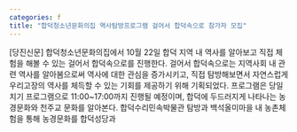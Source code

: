 ```yaml
---
categories: f
title: "합덕청소년문화의집 역사탐방프로그램 걸어서 합덕속으로 참가자 모집"
---
```

[당진신문] 합덕청소년문화의집에서 10월 22일 합덕 지역 내 역사를 알아보고 직접 체험을 해볼 수 있는 걸어서 합덕속으로를 진행한다. 걸어서 합덕속으로는 지역사회 내 관련 역사를 알아봄으로써 역사에 대한 관심을 증가시키고, 직접 탐방해보면서 자연스럽게 우리고장의 역사를 체득할 수 있는 기회를 제공하기 위해 기획되었다. 프로그램은 당일치기 프로그램으로 11:00~17:00까지 진행될 예정이며, 합덕에 두드러지게 나타나는 농경문화와 천주교 문화를 알아본다. 합덕수리민속박물관 탐방과 백석올미마을 내 농촌체험을 통해 농경문화를 합덕성당과